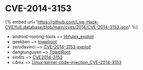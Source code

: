 # CVE-2014-3153
{% embed url="https://github.com/Live-Hack-CVE/full_database/blob/main/cves/2014/CVE-2014-3153.json" %}

* android-rooting-tools ~> [libfutex_exploit](https://www.alice-snow.ru/2014/database/cve-2014-3153/libfutex_exploit-android-rooting-tools)
* geekben ~> [towelroot](https://www.alice-snow.ru/2014/database/cve-2014-3153/towelroot-geekben)
* zerodavinci ~> [CVE-2014-3153-exploit](https://www.alice-snow.ru/2014/database/cve-2014-3153/cve-2014-3153-exploit-zerodavinci)
* dangtunguyen ~> [TowelRoot](https://www.alice-snow.ru/2014/database/cve-2014-3153/towelroot-dangtunguyen)
* sin4ts ~> [CVE2014-3153](https://www.alice-snow.ru/2014/database/cve-2014-3153/cve2014-3153-sin4ts)
* c4mx ~> [Linux-kernel-code-injection_CVE-2014-3153](https://www.alice-snow.ru/2014/database/cve-2014-3153/linux-kernel-code-injection_cve-2014-3153-c4mx)